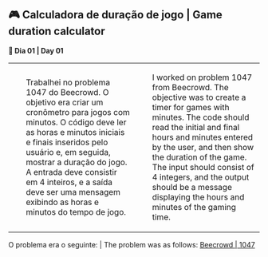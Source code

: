 <h2>🎮 Calculadora de duração de jogo | Game duration calculator</h2>
<p><strong>📌 Dia 01 | Day 01</strong></p>
<table>
  <tr>
    <td>
      <ul>
        <p>Trabalhei no problema 1047 do Beecrowd. O objetivo era criar um cronômetro para jogos com minutos. O código deve ler as horas e minutos iniciais e finais inseridos pelo usuário e, em seguida, mostrar a duração do jogo. A entrada deve consistir em 4 inteiros, e a saída deve ser uma mensagem exibindo as horas e minutos do tempo de jogo.</p>
      </ul>
    </td>
    <td>
      <ul>
        <p>I worked on problem 1047 from Beecrowd. The objective was to create a timer for games with minutes. The code should read the initial and final hours and minutes entered by the user, and then show the duration of the game. The input should consist of 4 integers, and the output should be a message displaying the hours and minutes of the gaming time.</p>
      </ul>
    </td>
  </tr>
  </table>
  O problema era o seguinte: | The problem was as follows:
<a href="https://www.beecrowd.com.br/judge/pt/problems/view/1047">Beecrowd | 1047</a>

